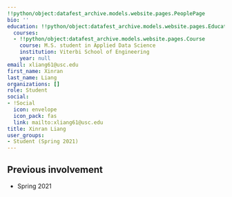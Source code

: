 ```yaml
---
!!python/object:datafest_archive.models.website.pages.PeoplePage
bio: ''
education: !!python/object:datafest_archive.models.website.pages.Education
  courses:
  - !!python/object:datafest_archive.models.website.pages.Course
    course: M.S. student in Applied Data Science
    institution: Viterbi School of Engineering
    year: null
email: xliang61@usc.edu
first_name: Xinran
last_name: Liang
organizations: []
role: Student
social:
- !Social
  icon: envelope
  icon_pack: fas
  link: mailto:xliang61@usc.edu
title: Xinran Liang
user_groups:
- Student (Spring 2021)
---
```



## Previous involvement

* Spring 2021

